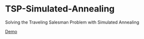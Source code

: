 # TSP-Simulated-Annealing
Solving the Traveling Salesman Problem with Simulated Annealing

[Demo](https://raw.githubusercontent.com/mert-arican/TSP-Simulated-Annealing/master/Images/Demo.gif)
